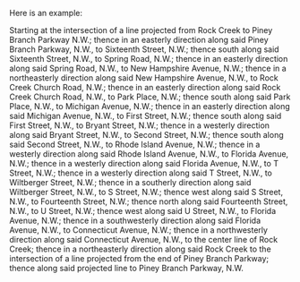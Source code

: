 
Here is an example:


 <text>
<geofeature> 

Starting at the intersection of a line projected from Rock Creek to Piney Branch Parkway N.W.; thence in an easterly direction along said Piney Branch Parkway, N.W., to Sixteenth Street, N.W.; thence south along said Sixteenth Street, N.W., to Spring Road, N.W.; thence in an easterly direction along said Spring Road, N.W., to New Hampshire Avenue, N.W.; thence in a northeasterly direction along said New Hampshire Avenue, N.W., to Rock Creek Church Road, N.W.; thence in an easterly direction along said Rock Creek Church Road, N.W., to Park Place, N.W.; thence south along said Park Place, N.W., to Michigan Avenue, N.W.; thence in an easterly direction along said Michigan Avenue, N.W., to First Street, N.W.; thence south along said First Street, N.W., to Bryant Street, N.W.; thence in a westerly direction along said Bryant Street, N.W., to Second Street, N.W.; thence south along said Second Street, N.W., to Rhode Island Avenue, N.W.; thence in a westerly direction along said Rhode Island Avenue, N.W., to Florida Avenue, N.W.; thence in a westerly direction along said Florida Avenue, N.W., to T Street, N.W.; thence in a westerly direction along said T Street, N.W., to Wiltberger Street, N.W.; thence in a southerly direction along said Wiltberger Street, N.W., to S Street, N.W.; thence west along said S Street, N.W., to Fourteenth Street, N.W.; thence north along said Fourteenth Street, N.W., to U Street, N.W.; thence west along said U Street, N.W., to Florida Avenue, N.W.; thence in a southwesterly direction along said Florida Avenue, N.W., to Connecticut Avenue, N.W.; thence in a northwesterly direction along said Connecticut Avenue, N.W., to the center line of Rock Creek; thence in a northeasterly direction along said Rock Creek to the intersection of a line projected from the end of Piney Branch Parkway; thence along said projected line to Piney Branch Parkway, N.W.
 
 <geofeature>
 </text>
